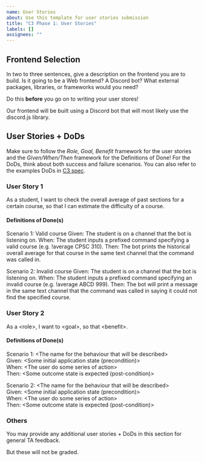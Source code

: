 ```yaml
---
name: User Stories
about: Use this template for user stories submission
title: "C3 Phase 1: User Stories"
labels: []
assignees: ""
---
```


## Frontend Selection
In two to three sentences, give a description on the frontend you are to build. Is it going to be a Web frontend? A Discord bot? What external packages, libraries, or frameworks would you need?

Do this **before** you go on to writing your user stores!

Our frontend will be built using a Discord bot that will most likely use the discord.js library. 

## User Stories + DoDs  
Make sure to follow the *Role, Goal, Benefit* framework for the user stories and the *Given/When/Then* framework for the Definitions of Done! For the DoDs, think about both success and failure scenarios. You can also refer to the examples DoDs in [C3 spec](https://sites.google.com/view/ubc-cpsc310-22w2/project/checkpoint-3).

### User Story 1

As a student, I want to check the overall average of past sections for a certain course, so that I can estimate the difficulty of a course.

#### Definitions of Done(s)

Scenario 1: Valid course
Given: The student is on a channel that the bot is listening on.
When: The student inputs a prefixed command specifying a valid course (e.g. !average CPSC 310).
Then: The bot prints the historical overall average for that course in the same text channel that the command was called in.

Scenario 2: Invalid course
Given: The student is on a channel that the bot is listening on.
When: The student inputs a prefixed command specifying an invalid course (e.g. !average ABCD 999).
Then: The bot will print a message in the same text channel that the command was called in saying it could not find the specified course.

### User Story 2

As a \<role\>, I want to \<goal\>, so that \<benefit\>.

#### Definitions of Done(s)

Scenario 1: \<The  name  for  the  behaviour  that  will  be  described\> \
Given: \<Some  initial  application  state  (precondition)\> \
When: \<The  user  do  some  series  of  action\> \
Then: \<Some  outcome  state  is  expected  (post-condition)\>

Scenario 2: \<The  name  for  the  behaviour  that  will  be  described\> \
Given: \<Some  initial  application  state  (precondition)\> \
When: \<The  user  do  some  series  of  action\> \
Then: \<Some  outcome  state  is  expected  (post-condition)\>

### Others

You may provide any additional user stories + DoDs in this section for general TA feedback.

But these will not be graded.
